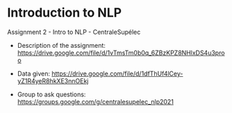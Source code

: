 # Introduction to NLP 
Assignment  2 - Intro to NLP - CentraleSupélec

- Description of the assignment: https://drive.google.com/file/d/1vTmsTm0b0q_6ZBzKPZ8NHlxDS4u3proo

- Data given: https://drive.google.com/file/d/1dfThUf4lCey-yZ1R4yeR8hkXE3nnOEkj

- Group to ask questions: https://groups.google.com/g/centralesupelec_nlp2021

